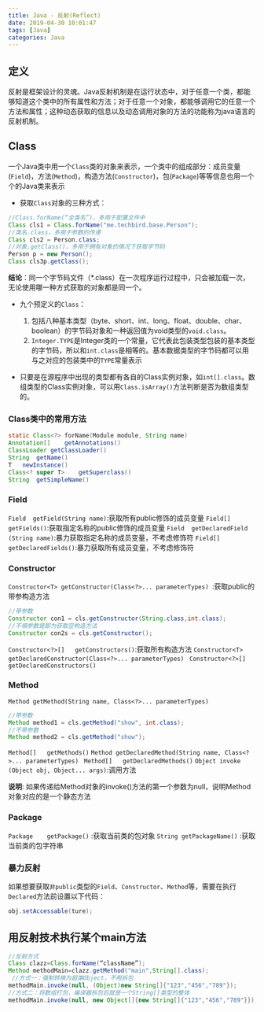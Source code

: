 ```yaml
---
title: Java - 反射(Reflect)
date: 2019-04-30 10:01:47
tags: [Java]
categories: Java
---
```


## 定义
反射是框架设计的灵魂。Java反射机制是在运行状态中，对于任意一个类，都能够知道这个类中的所有属性和方法；对于任意一个对象，都能够调用它的任意一个方法和属性；这种动态获取的信息以及动态调用对象的方法的功能称为java语言的反射机制。

## Class
一个Java类中用一个`Class`类的对象来表示，一个类中的组成部分：成员变量(`Field`)，方法(`Method`)，构造方法(`Constructor`)，包(`Package`)等等信息也用一个个的Java类来表示

- 获取`Class`对象的三种方式：
```java
//Class.forName(“全类名”)，多用于配置文件中
Class cls1 = Class.forName("me.techbird.base.Person");
//类名.class，多用于参数的传递
Class cls2 = Person.class;
//对象.getClass()，多用于拥有对象的情况下获取字节码
Person p = new Person();
Class cls3p.getClass();
```

**结论**：同一个字节码文件（*.class）在一次程序运行过程中，只会被加载一次，无论使用哪一种方式获取的对象都是同一个。

- 九个预定义的`Class`：
    1. 包括八种基本类型（byte、short、int、long、float、double、char、boolean）的字节码对象和一种返回值为void类型的`void.class`。
    2. `Integer.TYPE`是Integer类的一个常量，它代表此包装类型包装的基本类型的字节码，所以和`int.class`是相等的。基本数据类型的字节码都可以用与之对应的包装类中的`TYPE`常量表示

- 只要是在源程序中出现的类型都有各自的Class实例对象，如`int[].class`。数组类型的Class实例对象，可以用`Class.isArray()`方法判断是否为数组类型的。

### Class类中的常用方法
```java
static Class<?>	forName​(Module module, String name)
Annotation[]	getAnnotations()
ClassLoader	getClassLoader()
String	getName()
T	newInstance()
Class<? super T>	getSuperclass()
String	getSimpleName()
```
### Field
`Field	getField​(String name)`:获取所有public修饰的成员变量
`Field[]	getFields()`:获取指定名称的public修饰的成员变量
`Field	getDeclaredField​(String name)`:暴力获取指定名称的成员变量，不考虑修饰符
`Field[]	getDeclaredFields()`:暴力获取所有成员变量，不考虑修饰符

### Constructor
`Constructor<T>	getConstructor​(Class<?>... parameterTypes)	`:获取public的带参构造方法
```java
//带参数
Constructor con1 = cls.getConstructor(String.class,int.class);
//不填参数是即为获取空构造方法
Constructor con2s = cls.getConstructor();
```
`Constructor<?>[]	getConstructors()`:获取所有构造方法
`Constructor<T>	getDeclaredConstructor​(Class<?>... parameterTypes)	`
`Constructor<?>[]	getDeclaredConstructors()`
### Method
`Method	getMethod​(String name, Class<?>... parameterTypes)	`
```java
//带参数
Method method1 = cls.getMethod("show", int.class);
//不带参数
Method method2 = cls.getMethod("show");
```
`Method[]	getMethods()`
`Method	getDeclaredMethod​(String name, Class<?>... parameterTypes)	`
`Method[]	getDeclaredMethods()`
`Object	invoke​(Object obj, Object... args)`:调用方法

**说明**: 如果传递给Method对象的invoke()方法的第一个参数为null，说明Method对象对应的是一个静态方法

### Package
`Package	getPackage()`	:获取当前类的包对象
`String	getPackageName()`   :获取当前类的包字符串

### 暴力反射
如果想要获取`非public`类型的`Field`、`Constructor`、`Method`等，需要在执行`Declared`方法前设置以下代码：
```java
obj.setAccessable(ture);
```

## 用反射技术执行某个main方法
```java
//反射方式    
Class clazz=Class.forName(“className”);    
Method methodMain=clazz.getMethod("main",String[].class);    
 //方式一：强制转换为超类Object，不用拆包    
methodMain.invoke(null, (Object)new String[]{"123","456","789"});    
//方式二：将数组打包，编译器拆包后就是一个String[]类型的整体     
methodMain.invoke(null, new Object[]{new String[]{"123","456","789"}});   
```